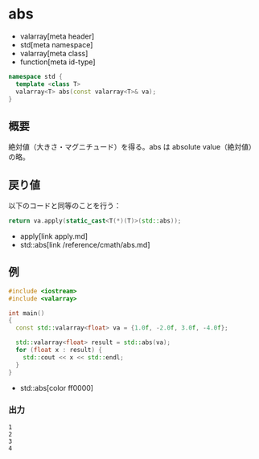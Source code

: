 # abs
* valarray[meta header]
* std[meta namespace]
* valarray[meta class]
* function[meta id-type]

```cpp
namespace std {
  template <class T>
  valarray<T> abs(const valarray<T>& va);
}
```

## 概要
絶対値（大きさ・マグニチュード）を得る。abs は absolute value（絶対値）の略。


## 戻り値
以下のコードと同等のことを行う：

```cpp
return va.apply(static_cast<T(*)(T)>(std::abs));
```
* apply[link apply.md]
* std::abs[link /reference/cmath/abs.md]


## 例
```cpp
#include <iostream>
#include <valarray>

int main()
{
  const std::valarray<float> va = {1.0f, -2.0f, 3.0f, -4.0f};

  std::valarray<float> result = std::abs(va);
  for (float x : result) {
    std::cout << x << std::endl;
  }
}
```
* std::abs[color ff0000]

### 出力
```
1
2
3
4
```


